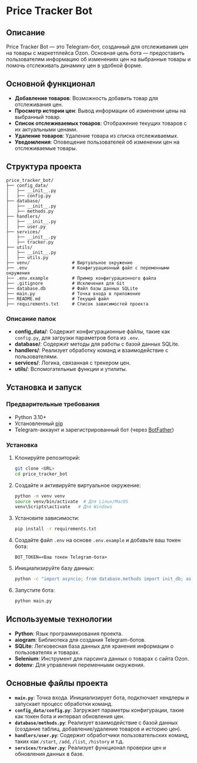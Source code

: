 # Price Tracker Bot

## Описание
Price Tracker Bot — это Telegram-бот, созданный для отслеживания цен на товары с маркетплейса Ozon. Основная цель бота — предоставить пользователям информацию об изменениях цен на выбранные товары и помочь отслеживать динамику цен в удобной форме.

## Основной функционал
- **Добавление товаров**: Возможность добавить товар для отслеживания цен.
- **Просмотр истории цен**: Вывод информации об изменении цены на выбранный товар.
- **Список отслеживаемых товаров**: Отображение текущих товаров с их актуальными ценами.
- **Удаление товаров**: Удаление товара из списка отслеживаемых.
- **Уведомления**: Оповещение пользователей об изменении цен на отслеживаемые товары.

## Структура проекта
```
price_tracker_bot/
├── config_data/
│   ├── __init__.py
│   ├── config.py
├── database/
│   ├── __init__.py
│   ├── methods.py
├── handlers/
│   ├── __init__.py
│   ├── user.py
├── services/
│   ├── __init__.py
│   ├── tracker.py
├── utils/
│   ├── __init__.py
│   ├── utils.py
├── venv/                # Виртуальное окружение
├── .env                 # Конфигурационный файл с переменными окружения
├── .env.example         # Пример конфигурационного файла
├── .gitignore           # Исключения для Git
├── database.db          # Файл базы данных SQLite
├── main.py              # Точка входа в приложение
├── README.md            # Текущий файл
├── requirements.txt     # Список зависимостей проекта
```

### Описание папок
- **config_data/**: Содержит конфигурационные файлы, такие как `config.py`, для загрузки параметров бота из `.env`.
- **database/**: Содержит методы для работы с базой данных SQLite.
- **handlers/**: Реализует обработку команд и взаимодействие с пользователями.
- **services/**: Логика, связанная с трекером цен.
- **utils/**: Вспомогательные функции и утилиты.

## Установка и запуск

### Предварительные требования
- Python 3.10+
- Установленный [pip](https://pip.pypa.io/en/stable/)
- Telegram-аккаунт и зарегистрированный бот (через [BotFather](https://core.telegram.org/bots#botfather))

### Установка
1. Клонируйте репозиторий:
   ```bash
   git clone <URL>
   cd price_tracker_bot
   ```

2. Создайте и активируйте виртуальное окружение:
   ```bash
   python -m venv venv
   source venv/bin/activate  # Для Linux/MacOS
   venv\Scripts\activate   # Для Windows
   ```

3. Установите зависимости:
   ```bash
   pip install -r requirements.txt
   ```

4. Создайте файл `.env` на основе `.env.example` и добавьте ваш токен бота:
   ```env
   BOT_TOKEN=<Ваш токен Telegram-бота>
   ```

5. Инициализируйте базу данных:
   ```bash
   python -c "import asyncio; from database.methods import init_db; asyncio.run(init_db())"
   ```

6. Запустите бота:
   ```bash
   python main.py
   ```

## Используемые технологии
- **Python**: Язык программирования проекта.
- **aiogram**: Библиотека для создания Telegram-ботов.
- **SQLite**: Легковесная база данных для хранения информации о пользователях и товарах.
- **Selenium**: Инструмент для парсинга данных о товарах с сайта Ozon.
- **dotenv**: Для управления переменными окружения.

## Основные файлы проекта
- **`main.py`**: Точка входа. Инициализирует бота, подключает хендлеры и запускает процесс обработки команд.
- **`config_data/config.py`**: Загружает параметры конфигурации, такие как токен бота и интервал обновления цен.
- **`database/methods.py`**: Реализует взаимодействие с базой данных (создание таблиц, добавление/удаление товаров и историю цен).
- **`handlers/user.py`**: Содержит обработчики пользовательских команд, таких как `/start`, `/add`, `/list`, `/history` и т.д.
- **`services/tracker.py`**: Реализует функционал проверки цен и обновления данных в базе.
